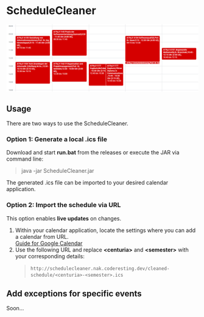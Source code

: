 # ScheduleCleaner

![Comparison](comparison.gif)

## Usage
There are two ways to use the ScheduleCleaner.

### Option 1: Generate a local .ics file
Download and start **run.bat** from the releases or execute the JAR via command line:

> java -jar ScheduleCleaner.jar

The generated .ics file can be imported to your desired calendar application.

### Option 2: Import  the schedule via URL
This option enables **live updates** on changes.

1. Within your calendar application, locate the settings where you can add a calendar from URL. <br>
   [Guide for Google Calendar](https://support.google.com/calendar/answer/37100#:~:text=Use%20a%20link%20to%20add%20a%20public%20calendar)
2. Use the following URL and replace **\<centuria\>** and **\<semester\>** with your corresponding details: <br>
   >`http://schedulecleaner.nak.coderesting.dev/cleaned-schedule/<centuria>-<semester>.ics`

## Add exceptions for specific events
Soon...
